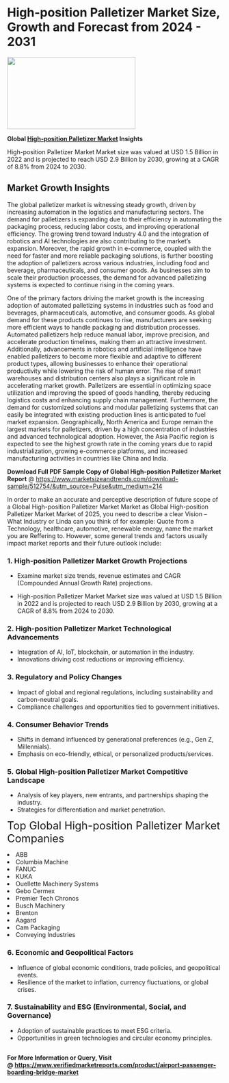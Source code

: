 <H1>High-position Palletizer Market Size, Growth and Forecast from 2024 - 2031</H1><img class="aligncenter size-medium wp-image-584254" src="https://thirdeyenews.in/wp-content/uploads/2024/09/Global-Market-Research-300x168.jpeg" alt="" width="300" height="168" /><p><strong>Global&nbsp;<a href="https://www.marketsizeandtrends.com/download-sample/512754/&amp;utm_source=Pulse&amp;utm_medium=214">High-position Palletizer Market</a> Insights</strong></p><p>High-position Palletizer Market Market size was valued at USD 1.5 Billion in 2022 and is projected to reach USD 2.9 Billion by 2030, growing at a CAGR of 8.8% from 2024 to 2030.</p><p><h2>Market Growth Insights</h2> <p>The global palletizer market is witnessing steady growth, driven by increasing automation in the logistics and manufacturing sectors. The demand for palletizers is expanding due to their efficiency in automating the packaging process, reducing labor costs, and improving operational efficiency. The growing trend toward Industry 4.0 and the integration of robotics and AI technologies are also contributing to the market’s expansion. Moreover, the rapid growth in e-commerce, coupled with the need for faster and more reliable packaging solutions, is further boosting the adoption of palletizers across various industries, including food and beverage, pharmaceuticals, and consumer goods. As businesses aim to scale their production processes, the demand for advanced palletizing systems is expected to continue rising in the coming years. </p> <p>One of the primary factors driving the market growth is the increasing adoption of automated palletizing systems in industries such as food and beverages, pharmaceuticals, automotive, and consumer goods. As global demand for these products continues to rise, manufacturers are seeking more efficient ways to handle packaging and distribution processes. Automated palletizers help reduce manual labor, improve precision, and accelerate production timelines, making them an attractive investment. Additionally, advancements in robotics and artificial intelligence have enabled palletizers to become more flexible and adaptive to different product types, allowing businesses to enhance their operational productivity while lowering the risk of human error. The rise of smart warehouses and distribution centers also plays a significant role in accelerating market growth. Palletizers are essential in optimizing space utilization and improving the speed of goods handling, thereby reducing logistics costs and enhancing supply chain management. Furthermore, the demand for customized solutions and modular palletizing systems that can easily be integrated with existing production lines is anticipated to fuel market expansion. Geographically, North America and Europe remain the largest markets for palletizers, driven by a high concentration of industries and advanced technological adoption. However, the Asia Pacific region is expected to see the highest growth rate in the coming years due to rapid industrialization, growing e-commerce platforms, and increased manufacturing activities in countries like China and India. </p><p><span class=""><strong>Download Full PDF Sample Copy of Global High-position Palletizer Market Report</strong> @ <a href="https://www.marketsizeandtrends.com/download-sample/512754/&amp;utm_source=Pulse&amp;utm_medium=214" target="_blank">https://www.marketsizeandtrends.com/download-sample/512754/&amp;utm_source=Pulse&amp;utm_medium=214</a></span></p><p>In order to make an accurate and perceptive description of future scope of a Global&nbsp;High-position Palletizer Market Market as Global&nbsp;High-position Palletizer Market Market of 2025, you need to describe a clear Vision &ndash; What Industry or Linda can you think of for example: Quote from a Technology, healthcare, automotive, renewable energy, name the market you are Reffering to. However, some general trends and factors usually impact market reports and their future outlook include:</p><h3>1.&nbsp;<strong>High-position Palletizer Market Growth Projections</strong></h3><ul><li>Examine market size trends, revenue estimates and CAGR (Compounded Annual Growth Rate) projections.</li><li><p>High-position Palletizer Market Market size was valued at USD 1.5 Billion in 2022 and is projected to reach USD 2.9 Billion by 2030, growing at a CAGR of 8.8% from 2024 to 2030.</p></li></ul><h3>2.&nbsp;<strong>High-position Palletizer Market Technological Advancements</strong></h3><ul><li>Integration of AI, IoT, blockchain, or automation in the industry.</li><li>Innovations driving cost reductions or improving efficiency.</li></ul><h3>3.&nbsp;<strong>Regulatory and Policy Changes</strong></h3><ul><li>Impact of global and regional regulations, including sustainability and carbon-neutral goals.</li><li>Compliance challenges and opportunities tied to government initiatives.</li></ul><h3>4.&nbsp;<strong>Consumer Behavior Trends</strong></h3><ul><li>Shifts in demand influenced by generational preferences (e.g., Gen Z, Millennials).</li><li>Emphasis on eco-friendly, ethical, or personalized products/services.</li></ul><h3>5.&nbsp;<strong>Global High-position Palletizer Market Competitive Landscape</strong></h3><ul><li>Analysis of key players, new entrants, and partnerships shaping the industry.</li><li>Strategies for differentiation and market penetration.</li></ul><p data-pm-slice="1 1 []"><span style="color: inherit; font-family: inherit; font-size: 25px;">Top Global High-position Palletizer Market Companies</span></p><div class="" data-test-id=""><p><li>ABB</li><li> Columbia Machine</li><li> FANUC</li><li> KUKA</li><li> Ouellette Machinery Systems</li><li> Gebo Cermex</li><li> Premier Tech Chronos</li><li> Busch Machinery</li><li> Brenton</li><li> Aagard</li><li> Cam Packaging</li><li> Conveying Industries</li></p></div><h3>6.&nbsp;<strong>Economic and Geopolitical Factors</strong></h3><ul><li>Influence of global economic conditions, trade policies, and geopolitical events.</li><li>Resilience of the market to inflation, currency fluctuations, or global crises.</li></ul><h3>7.&nbsp;<strong>Sustainability and ESG (Environmental, Social, and Governance)</strong></h3><ul><li>Adoption of sustainable practices to meet ESG criteria.</li><li>Opportunities in green technologies and circular economy principles.</li></ul><h2><strong style="font-size: 14px;">For More Information or Query, Visit @&nbsp;</strong><a style="background-color: #ffffff; font-size: 14px;" href="https://www.marketsizeandtrends.com/report/high-position-palletizer-market/" target="_blank">https://www.verifiedmarketreports.com/product/airport-passenger-boarding-bridge-market</a></h2>
